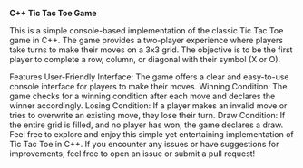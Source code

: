 
**C++ Tic Tac Toe Game**

This is a simple console-based implementation of the classic Tic Tac Toe game in C++. The game provides a two-player experience where players take turns to make their moves on a 3x3 grid. The objective is to be the first player to complete a row, column, or diagonal with their symbol (X or O).

Features
User-Friendly Interface: The game offers a clear and easy-to-use console interface for players to make their moves.
Winning Condition: The game checks for a winning condition after each move and declares the winner accordingly.
Losing Condition: If a player makes an invalid move or tries to overwrite an existing move, they lose their turn.
Draw Condition: If the entire grid is filled, and no player has won, the game declares a draw.
Feel free to explore and enjoy this simple yet entertaining implementation of Tic Tac Toe in C++. If you encounter any issues or have suggestions for improvements, feel free to open an issue or submit a pull request!


